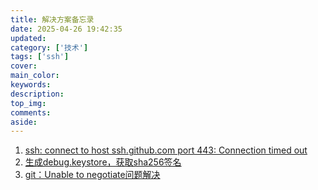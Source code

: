 ```yaml
---
title: 解决方案备忘录
date: 2025-04-26 19:42:35
updated: 
category: ['技术']
tags: ['ssh']
cover:
main_color:
keywords:
description:
top_img:
comments:
aside:
---
```


1. [ssh: connect to host ssh.github.com port 443: Connection timed out](https://zhuanlan.zhihu.com/p/1896870914915825477)
2. [生成debug.keystore，获取sha256签名](https://www.cnblogs.com/1ming/p/12101813.html)
3. [git：Unable to negotiate问题解决](https://blog.csdn.net/weixin_43702272/article/details/139181400)